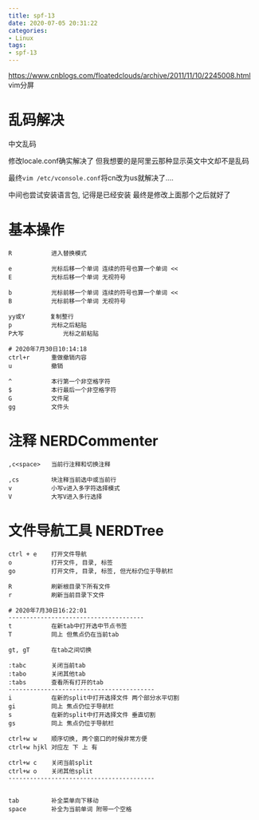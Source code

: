 ```yaml
---
title: spf-13
date: 2020-07-05 20:31:22
categories: 
- Linux
tags:
- spf-13
---
```


https://www.cnblogs.com/floatedclouds/archive/2011/11/10/2245008.html vim分屏

# 乱码解决
中文乱码

修改locale.conf确实解决了 但我想要的是阿里云那种显示英文中文却不是乱码

最终`vim /etc/vconsole.conf`将cn改为us就解决了....

中间也尝试安装语言包, 记得是已经安装 最终是修改上面那个之后就好了

# 基本操作
```shell
R           进入替换模式

e           光标后移一个单词 连续的符号也算一个单词 <<
E           光标后移一个单词 无视符号

b           光标前移一个单词 连续的符号也算一个单词 <<
B           光标前移一个单词 无视符号

yy或Y       复制整行          
p           光标之后粘贴
P大写           光标之前粘贴

# 2020年7月30日10:14:18
ctrl+r      重做撤销内容
u           撤销

^           本行第一个非空格字符
$           本行最后一个非空格字符
G           文件尾
gg          文件头

```


# 注释 NERDCommenter

```
,c<space>   当前行注释和切换注释

,cs         块注释当前选中或当前行
v           小写v进入多字符选择模式
V           大写V进入多行选择
```

# 文件导航工具 NERDTree
```shell
ctrl + e    打开文件导航
o           打开文件, 目录, 标签
go          打开文件, 目录, 标签, 但光标仍位于导航栏

R           刷新根目录下所有文件
r           刷新当前目录下文件

# 2020年7月30日16:22:01
--------------------------------------
t           在新tab中打开选中节点书签
T           同上 但焦点仍在当前tab

gt, gT      在tab之间切换

:tabc       关闭当前tab
:tabo       关闭其他tab
:tabs       查看所有打开的tab
-----------------------------------------
i           在新的split中打开选择文件 两个部分水平切割
gi          同上 焦点仍位于导航栏
s           在新的split中打开选择文件 垂直切割
gs          同上 焦点仍位于导航栏

ctrl+w w    顺序切换, 两个窗口的时候非常方便
ctrl+w hjkl 对应左 下 上 有

ctrl+w c    关闭当前split
ctrl+w o    关闭其他split
-----------------------------------------


tab         补全菜单向下移动
space       补全为当前单词 附带一个空格
```